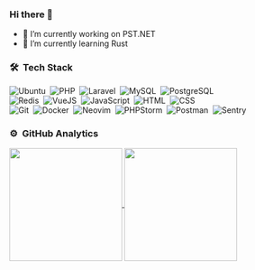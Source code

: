 ### Hi there 👋

- 🔭 I’m currently working on PST.NET
- 🌱 I’m currently learning Rust


### 🛠 &nbsp;Tech Stack
![Ubuntu](https://img.shields.io/badge/-Ubuntu-141a20?style=flat&logo=ubuntu)&nbsp;
![PHP](https://img.shields.io/badge/-PHP-141a20?style=flat&logo=php)&nbsp;
![Laravel](https://img.shields.io/badge/-Laravel-141a20?style=flat&logo=laravel)&nbsp;
![MySQL](https://img.shields.io/badge/-MySQL-141a20?style=flat&logo=mysql)&nbsp;
![PostgreSQL](https://img.shields.io/badge/-PostgreSQL-141a20?style=flat&logo=postgresql)&nbsp;\
![Redis](https://img.shields.io/badge/-Redis-141a20?style=flat&logo=redis)&nbsp;
![VueJS](https://img.shields.io/badge/-VueJS-141a20?style=flat&logo=vue.js)&nbsp;
![JavaScript](https://img.shields.io/badge/-JavaScript-141a20?style=flat&logo=javascript)&nbsp;
![HTML](https://img.shields.io/badge/-HTML-141a20?style=flat&logo=HTML5)&nbsp;
![CSS](https://img.shields.io/badge/-CSS-141a20?style=flat&logo=CSS3&logoColor=1572B6)&nbsp;\
![Git](https://img.shields.io/badge/-Git-141a20?style=flat&logo=git)&nbsp;
![Docker](https://img.shields.io/badge/-Docker-141a20?style=flat&logo=docker)&nbsp;
![Neovim](https://img.shields.io/badge/-Neovim-141a20?style=flat&logo=neovim)&nbsp;
![PHPStorm](https://img.shields.io/badge/-PHPStorm-141a20?style=flat&logo=phpstorm)&nbsp;
![Postman](https://img.shields.io/badge/-Postman-141a20?style=flat&logo=postman)&nbsp;
![Sentry](https://img.shields.io/badge/-Sentry-141a20?style=flat&logo=sentry)&nbsp;


### ⚙️ &nbsp;GitHub Analytics
<a href="https://github.com/Filipponik">
  <img height=200 align="center" src="https://github-readme-streak-stats.herokuapp.com?user=Filipponik&theme=nord&card_width=467" />
</a>
<a href="https://github.com/Filipponik">
  <img height=200 align="center" src="https://github-readme-stats.vercel.app/api/top-langs/?username=filipponik&count_private=true&show_icons=true&include_all_commits=true&theme=nord&layout=compact&card_width=250" />
</a>
